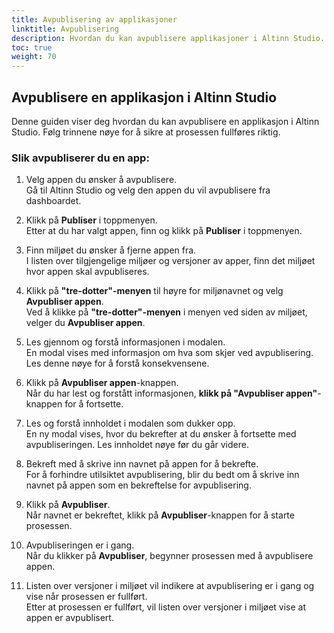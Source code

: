 ```yaml
---
title: Avpublisering av applikasjoner
linktitle: Avpublisering
description: Hvordan du kan avpublisere applikasjoner i Altinn Studio.
toc: true
weight: 70
---
```


## Avpublisere en applikasjon i Altinn Studio

Denne guiden viser deg hvordan du kan avpublisere en applikasjon i Altinn Studio. Følg trinnene nøye for å sikre at prosessen fullføres riktig.

### Slik avpubliserer du en app:

1. Velg appen du ønsker å avpublisere.  
   Gå til Altinn Studio og velg den appen du vil avpublisere fra dashboardet.

2. Klikk på **Publiser** i toppmenyen.  
   Etter at du har valgt appen, finn og klikk på **Publiser** i toppmenyen.

3. Finn miljøet du ønsker å fjerne appen fra.  
   I listen over tilgjengelige miljøer og versjoner av apper, finn det miljøet hvor appen skal avpubliseres.

4. Klikk på **"tre-dotter"-menyen** til høyre for miljønavnet og velg **Avpubliser appen**.  
   Ved å klikke på **"tre-dotter"-menyen** i menyen ved siden av miljøet, velger du **Avpubliser appen**.

5. Les gjennom og forstå informasjonen i modalen.  
   En modal vises med informasjon om hva som skjer ved avpublisering. Les denne nøye for å forstå konsekvensene.

6. Klikk på **Avpubliser appen**-knappen.  
   Når du har lest og forstått informasjonen, **klikk på "Avpubliser appen"**-knappen for å fortsette.

7. Les og forstå innholdet i modalen som dukker opp.  
   En ny modal vises, hvor du bekrefter at du ønsker å fortsette med avpubliseringen. Les innholdet nøye før du går videre.

8. Bekreft med å skrive inn navnet på appen for å bekrefte.  
   For å forhindre utilsiktet avpublisering, blir du bedt om å skrive inn navnet på appen som en bekreftelse for avpublisering.

9. Klikk på **Avpubliser**.  
   Når navnet er bekreftet, klikk på **Avpubliser**-knappen for å starte prosessen.

10. Avpubliseringen er i gang.  
    Når du klikker på **Avpubliser**, begynner prosessen med å avpublisere appen.

11. Listen over versjoner i miljøet vil indikere at avpublisering er i gang og vise når prosessen er fullført.  
    Etter at prosessen er fullført, vil listen over versjoner i miljøet vise at appen er avpublisert.
